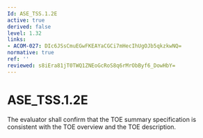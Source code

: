 ```yaml
---
Id: ASE_TSS.1.2E
active: true
derived: false
level: 1.32
links:
- ACOM-027: DIc6JSsCmuEGwFKEAYaCGCi7mHecIhUgOJb5qkzkwNQ=
normative: true
ref: ''
reviewed: s8iEra81jT0TWQ1ZNEoGcRoS8q6rMrObByf6_DowHbY=
---
```


# ASE_TSS.1.2E

The evaluator shall confirm that the TOE summary specification is consistent with the TOE overview and the TOE description.